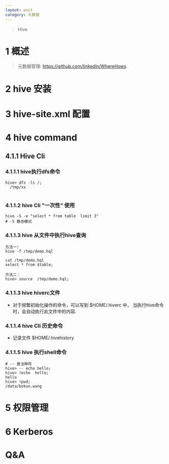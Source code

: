 ```yaml
---
layout: post
category: 大数据
---
```


> Hive

# 1 概述
> 元数据管理: https://github.com/linkedin/WhereHows

# 2 hive 安装

# 3 hive-site.xml 配置

# 4 hive command
## 4.1.1 Hive Cli
### 4.1.1.1 hive执行dfs命令
```
hive> dfs -ls /;
  /tmp/xx
  
```
### 4.1.1.2 hive Cli "一次性" 使用

```
hive -S -e "select * from table  limit 3"
# -S 静态模式
```
### 4.1.1.3 hive 从文件中执行hive查询

```
方法一:
hive -f /tmp/demo.hql

cat /tmp/demo.hql
select * from $table;

方法二：
hive> source  /tmp/demo.hql;
```
### 4.1.1.3 hive hiverc文件
- 对于频繁初始化操作的命令，可以写到 $HOME/.hiverc 中， 当执行hive命令时，会自动执行此文件中的内容.

### 4.1.1.4 hive Cli 历史命令
- 记录文件 $HOME/.hivehistory

### 4.1.1.5 hive  执行shell命令

```
# -- 是注释符
hive> -- echo hello;
hive> !echo  hello;
hello
hive> !pwd;
/data/bokun.wang
```

# 5 权限管理

# 6 Kerberos

# Q&A